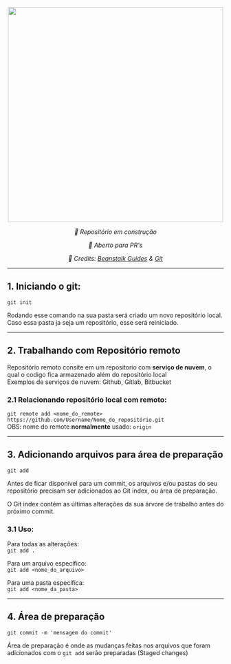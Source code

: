 <div align="center">
  
  <img src="https://i.imgur.com/0l2bQ8n.png" width="500px">
   
  *🔧 Repositório em construção*
  
  *🤝 Aberto para PR's*
  
  *📝 Credits: [Beanstalk Guides](http://guides.beanstalkapp.com/) & [Git](https://git-scm.com/)*
  
  <hr>
 </div>

## 1. Iniciando o git:

`git init`

Rodando esse comando na sua pasta será criado um novo repositório local. <br/>
Caso essa pasta ja seja um repositório, esse será reiniciado.
<hr>

## 2. Trabalhando com Repositório remoto

Repositório remoto consite em um repositorio com **serviço de nuvem**, o qual o codigo fica armazenado além do repositório local <br/>
Exemplos de serviços de nuvem: Github, Gitlab, Bitbucket

### 2.1 Relacionando repositório local com remoto: 

`git remote add <nome_do_remote> https://github.com/Username/Nome_do_repositório.git` <br/>
OBS: nome do remote **normalmente** usado: `origin`
<hr>

## 3. Adicionando arquivos para área de preparação

`git add`

Antes de ficar disponível para um commit, os arquivos e/ou pastas do seu repositório precisam ser adicionados ao Git index, ou área de preparação.

O Git index contém as últimas alterações da sua árvore de trabalho antes do próximo commit.

### 3.1 Uso:
Para todas as alterações:<br/>
`git add .`

Para um arquivo específico:<br/>
`git add <nome_do_arquivo>`

Para uma pasta específica:<br/>
`git add <nome_da_pasta>`
<hr>

## 4. Área de preparação

`git commit -m 'mensagem do commit'`

Área de preparação é onde as mudanças feitas nos arquivos que foram adicionados com o `git add` serão preparadas (Staged changes)
